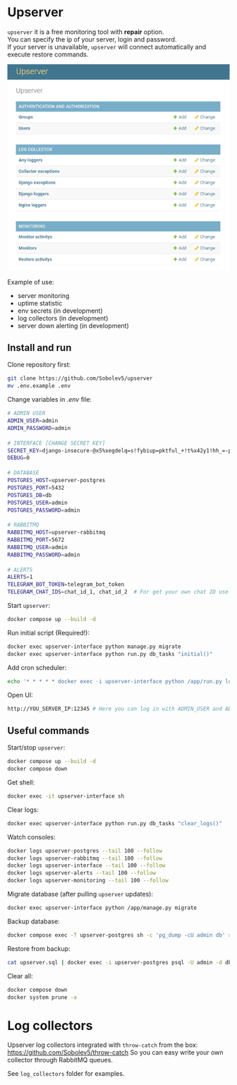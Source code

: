 # Upserver 

`upserver` it is a free monitoring tool with **repair** option.  
You can specify the ip of your server, login and password.  
If your server is unavailable, `upserver` will connect automatically and execute restore commands.
  
![](https://github.com/Sobolev5/upserver/blob/master/interface/static/upserver.png)

Example of use:  
- server monitoring    
- uptime statistic  
- env secrets (in development) 
- log collectors (in development) 
- server down alerting (in development)    

   
## Install and run
Clone repository first:   
```sh
git clone https://github.com/Sobolev5/upserver
mv .env.example .env
```

Change variables in *.env* file:
```sh
# ADMIN USER 
ADMIN_USER=admin
ADMIN_PASSWORD=admin

# INTERFACE [CHANGE SECRET KEY]
SECRET_KEY=django-insecure-@x5%xegdelq=s!fybiup=pktful_+!t%x42y1!hh_=-p71kz9s 
DEBUG=0

# DATABASE 
POSTGRES_HOST=upserver-postgres
POSTGRES_PORT=5432
POSTGRES_DB=db
POSTGRES_USER=admin
POSTGRES_PASSWORD=admin

# RABBITMQ
RABBITMQ_HOST=upserver-rabbitmq
RABBITMQ_PORT=5672
RABBITMQ_USER=admin 
RABBITMQ_PASSWORD=admin

# ALERTS
ALERTS=1
TELEGRAM_BOT_TOKEN=telegram_bot_token
TELEGRAM_CHAT_IDS=chat_id_1, chat_id_2  # For get your own chat ID use https://t.me/myidbot
```

Start `upserver`:
```sh
docker compose up --build -d
```

Run initial script (Required!):
```sh
docker exec upserver-interface python manage.py migrate
docker exec upserver-interface python run.py db_tasks "initial()"
```

Add cron scheduler:
```sh
echo '* * * * * docker exec -i upserver-interface python /app/run.py log_collector.tasks "run_every_minute()" &>/dev/null' >> /var/spool/cron/root 
```

Open UI:  
```sh
http://YOU_SERVER_IP:12345 # Here you can log in with ADMIN_USER and ADMIN_PASSWORD
```

## Useful commands

Start/stop `upserver`:
```sh
docker compose up --build -d
docker compose down
```

Get shell:
```sh
docker exec -it upserver-interface sh
```

Clear logs:
```sh
docker exec upserver-interface python run.py db_tasks "clear_logs()"
```

Watch consoles:
```sh
docker logs upserver-postgres --tail 100 --follow
docker logs upserver-rabbitmq --tail 100 --follow
docker logs upserver-interface --tail 100 --follow
docker logs upserver-alerts --tail 100 --follow
docker logs upserver-monitoring --tail 100 --follow
```

Migrate database (after pulling `upserver` updates):
```sh
docker exec upserver-interface python /app/manage.py migrate
```

Backup database:
```sh
docker compose exec -T upserver-postgres sh -c 'pg_dump -cU admin db' > upserver.sql
```

Restore from backup:
```sh
cat upserver.sql | docker exec -i upserver-postgres psql -U admin -d db
```

Clear all:
```sh
docker compose down
docker system prune -a
```

# Log collectors
Upserver log collectors integrated with `throw-catch` from the box:
https://github.com/Sobolev5/throw-catch 
So you can easy write your own collector through RabbitMQ queues.

See `log_collectors` folder for examples.

